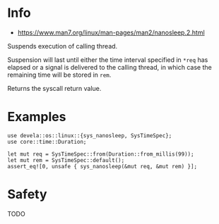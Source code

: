 # Info
- <https://www.man7.org/linux/man-pages/man2/nanosleep.2.html>

Suspends execution of calling thread.

Suspension will last until either the time interval specified in `*req`
has elapsed or a signal is delivered to the calling thread, in which
case the remaining time will be stored in `rem`.

Returns the syscall return value.

# Examples
```
use devela::os::linux::{sys_nanosleep, SysTimeSpec};
use core::time::Duration;

let mut req = SysTimeSpec::from(Duration::from_millis(99));
let mut rem = SysTimeSpec::default();
assert_eq![0, unsafe { sys_nanosleep(&mut req, &mut rem) }];
```

# Safety
TODO
